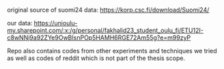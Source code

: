 original source of suomi24 data: https://korp.csc.fi/download/Suomi24/

our data: https://unioulu-my.sharepoint.com/:x:/g/personal/fakhalid23_student_oulu_fi/ETU12I-c8wNNj9a92ZYe9OwBIsnPOp5HAMH6RGE72Am55g?e=m99zyP

Repo also contains codes from other experiments and techniques we tried as well as codes of reddit which is not part of the thesis scope.
